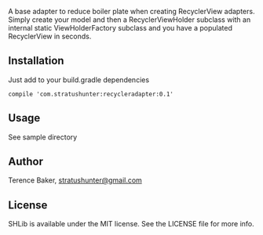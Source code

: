 A base adapter to reduce boiler plate when creating RecyclerView adapters.
Simply create your model and then a RecyclerViewHolder subclass with an internal static ViewHolderFactory subclass and you have a populated RecyclerView in seconds.

## Installation

Just add to your build.gradle dependencies

    compile 'com.stratushunter:recycleradapter:0.1'

## Usage
See sample directory

## Author

Terence Baker, stratushunter@gmail.com

## License

SHLib is available under the MIT license. See the LICENSE file for more info.
